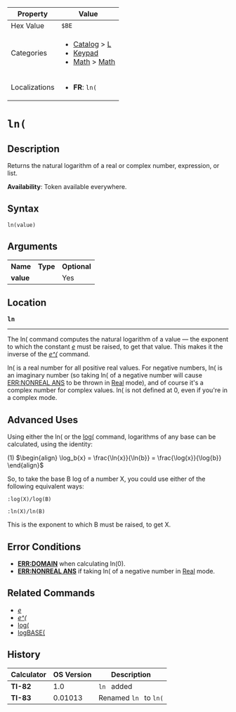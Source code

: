 | Property      | Value |
|---------------|-------|
| Hex Value     | `$BE`|
| Categories    | <ul><li>[Catalog](<../categories/Catalog.md>) > [L](<../categories/Catalog.md#L>)</li><li>[Keypad](<../categories/Keypad.md>)</li><li>[Math](<../categories/Math.md>) > [Math](<../categories/Math.md#Math>)</li></ul> |
| Localizations | <ul><li><b>FR</b>: `ln(`</li></ul> |

# `ln(`

## Description
Returns the natural logarithm of a real or complex number, expression, or list.


<b>Availability</b>: Token available everywhere.

## Syntax
`ln(value)`

## Arguments
<table>
<tr><th>Name</th><th>Type</th><th>Optional</th></tr>

<tr><td><b>value</b></td><td></td><td>Yes</td></tr>

</table>

## Location
<tt><kbd><b>ln</b></kbd></tt>
<hr>

The ln( command computes the natural logarithm of a value — the exponent to which the constant _[e](/e-value)_ must be raised, to get that value. This makes it the inverse of the _[e^(](/e-exponent)_ command.

ln( is a real number for all positive real values. For negative numbers, ln( is an imaginary number (so taking ln( of a negative number will cause [ERR:NONREAL ANS](/errors#nonrealans) to be thrown in [Real](/real-mode) mode), and of course it's a complex number for complex values. ln( is not defined at 0, even if you're in a complex mode.

## Advanced Uses

Using either the ln( or the [log(](/log) command, logarithms of any base can be calculated, using the identity:

(1) $`\begin{align} \log_b{x} = \frac{\ln{x}}{\ln{b}} = \frac{\log{x}}{\log{b}} \end{align}`$ 

So, to take the base B log of a number X, you could use either of the following equivalent ways:

```ti-basic
:log(X)/log(B)
```

```ti-basic
:ln(X)/ln(B)
```

This is the exponent to which B must be raised, to get X.

## Error Conditions

*   **[ERR:DOMAIN](/errors#domain)** when calculating ln(0).
*   **[ERR:NONREAL ANS](/errors#nonrealans)** if taking ln( of a negative number in [Real](/real-mode) mode.

## Related Commands

*   _[e](/e-value)_
*   _[e^(](/e-exponent)_
*   [log(](/log)
*   [logBASE(](/logbase)

## History
| Calculator | OS Version | Description |
|------------|------------|-------------|
| <b>TI-82</b> | 1.0 | `ln ` added |
| <b>TI-83</b> | 0.01013 | Renamed `ln ` to `ln(`


